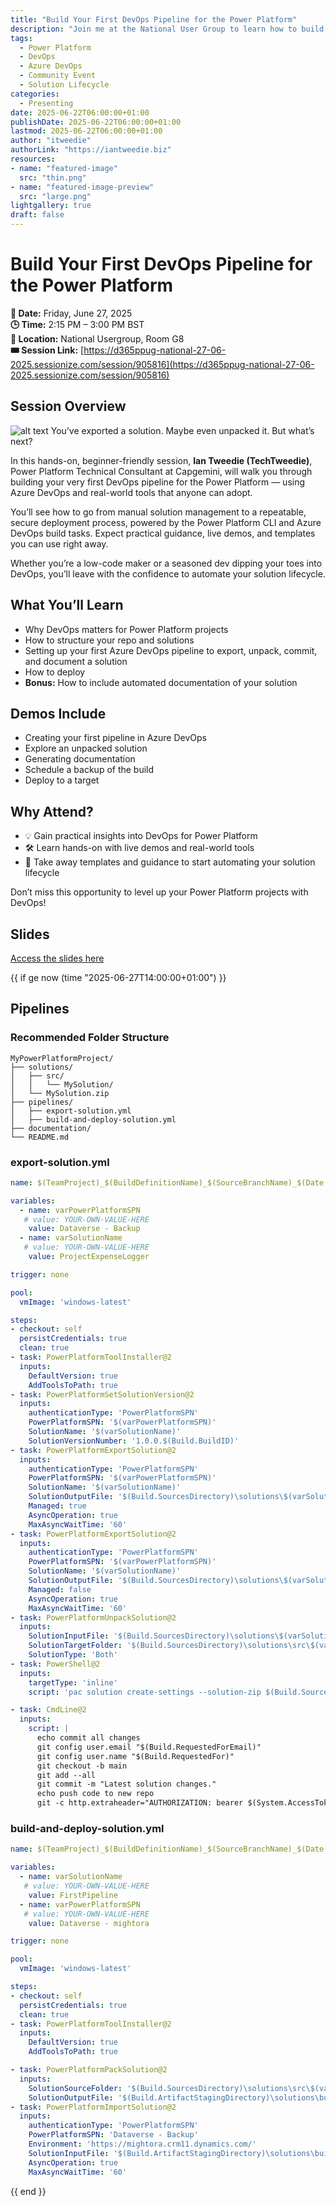 ```yaml
---
title: "Build Your First DevOps Pipeline for the Power Platform"
description: "Join me at the National User Group to learn how to build your first DevOps pipeline for the Power Platform."
tags:
  - Power Platform
  - DevOps
  - Azure DevOps
  - Community Event
  - Solution Lifecycle
categories:
  - Presenting
date: 2025-06-22T06:00:00+01:00
publishDate: 2025-06-22T06:00:00+01:00
lastmod: 2025-06-22T06:00:00+01:00
author: "itweedie"
authorLink: "https://iantweedie.biz"
resources:
- name: "featured-image"
  src: "thin.png"
- name: "featured-image-preview"
  src: "large.png"
lightgallery: true
draft: false
---
```


# Build Your First DevOps Pipeline for the Power Platform

**📅 Date:** Friday, June 27, 2025  
**🕒 Time:** 2:15 PM – 3:00 PM BST  
**📍 Location:** National Usergroup, Room G8  
**🎟️ Session Link:** [https://d365ppug-national-27-06-2025.sessionize.com/session/905816](https://d365ppug-national-27-06-2025.sessionize.com/session/905816)

## Session Overview
![alt text](image.png)
You’ve exported a solution. Maybe even unpacked it. But what’s next?

In this hands-on, beginner-friendly session, **Ian Tweedie (TechTweedie)**, Power Platform Technical Consultant at Capgemini, will walk you through building your very first DevOps pipeline for the Power Platform — using Azure DevOps and real-world tools that anyone can adopt.

You’ll see how to go from manual solution management to a repeatable, secure deployment process, powered by the Power Platform CLI and Azure DevOps build tasks. Expect practical guidance, live demos, and templates you can use right away.

Whether you’re a low-code maker or a seasoned dev dipping your toes into DevOps, you’ll leave with the confidence to automate your solution lifecycle.

## What You’ll Learn

- Why DevOps matters for Power Platform projects  
- How to structure your repo and solutions  
- Setting up your first Azure DevOps pipeline to export, unpack, commit, and document a solution  
- How to deploy  
- **Bonus:** How to include automated documentation of your solution  

## Demos Include

- Creating your first pipeline in Azure DevOps  
- Explore an unpacked solution  
- Generating documentation  
- Schedule a backup of the build  
- Deploy to a target  

## Why Attend?

- 💡 Gain practical insights into DevOps for Power Platform  
- 🛠️ Learn hands-on with live demos and real-world tools  
- 📂 Take away templates and guidance to start automating your solution lifecycle  

Don’t miss this opportunity to level up your Power Platform projects with DevOps!

## Slides

[Access the slides here](https://itweedie.github.io/devopspipelines/250627-build-your-first-devops-pipeline/#/)

{{ if ge now (time "2025-06-27T14:00:00+01:00") }}

## Pipelines

### Recommended Folder Structure

```
MyPowerPlatformProject/
├── solutions/
│   ├── src/
│   │   └── MySolution/
│   └── MySolution.zip
├── pipelines/
│   ├── export-solution.yml
│   ├── build-and-deploy-solution.yml
├── documentation/
└── README.md
```

### export-solution.yml

```yaml
name: $(TeamProject)_$(BuildDefinitionName)_$(SourceBranchName)_$(Date:yyyyMMdd)$(Rev:.r)

variables:
  - name: varPowerPlatformSPN
   # value: YOUR-OWN-VALUE-HERE 
    value: Dataverse - Backup
  - name: varSolutionName
   # value: YOUR-OWN-VALUE-HERE
    value: ProjectExpenseLogger

trigger: none

pool:
  vmImage: 'windows-latest'

steps:
- checkout: self
  persistCredentials: true
  clean: true
- task: PowerPlatformToolInstaller@2
  inputs:
    DefaultVersion: true
    AddToolsToPath: true
- task: PowerPlatformSetSolutionVersion@2
  inputs:
    authenticationType: 'PowerPlatformSPN'
    PowerPlatformSPN: '$(varPowerPlatformSPN)'
    SolutionName: '$(varSolutionName)'
    SolutionVersionNumber: '1.0.0.$(Build.BuildID)'
- task: PowerPlatformExportSolution@2
  inputs:
    authenticationType: 'PowerPlatformSPN'
    PowerPlatformSPN: '$(varPowerPlatformSPN)'
    SolutionName: '$(varSolutionName)'
    SolutionOutputFile: '$(Build.SourcesDirectory)\solutions\$(varSolutionName)_1.0.0.$(Build.BuildID)_managed.zip'
    Managed: true
    AsyncOperation: true
    MaxAsyncWaitTime: '60'
- task: PowerPlatformExportSolution@2
  inputs:
    authenticationType: 'PowerPlatformSPN'
    PowerPlatformSPN: '$(varPowerPlatformSPN)'
    SolutionName: '$(varSolutionName)'
    SolutionOutputFile: '$(Build.SourcesDirectory)\solutions\$(varSolutionName)_1.0.0.$(Build.BuildID).zip'
    Managed: false
    AsyncOperation: true
    MaxAsyncWaitTime: '60'
- task: PowerPlatformUnpackSolution@2
  inputs:
    SolutionInputFile: '$(Build.SourcesDirectory)\solutions\$(varSolutionName)_1.0.0.$(Build.BuildID).zip'
    SolutionTargetFolder: '$(Build.SourcesDirectory)\solutions\src\$(varSolutionName)'
    SolutionType: 'Both'
- task: PowerShell@2
  inputs:
    targetType: 'inline'
    script: 'pac solution create-settings --solution-zip $(Build.SourcesDirectory)\solutions\$(varSolutionName)_1.0.0.$(Build.BuildID).zip --settings-file $(Build.SourcesDirectory)\solutions\$(varSolutionName)-settings.json'

- task: CmdLine@2
  inputs:
    script: |
      echo commit all changes
      git config user.email "$(Build.RequestedForEmail)"
      git config user.name "$(Build.RequestedFor)"
      git checkout -b main
      git add --all
      git commit -m "Latest solution changes."
      echo push code to new repo
      git -c http.extraheader="AUTHORIZATION: bearer $(System.AccessToken)" push origin main
```

### build-and-deploy-solution.yml

```yaml
name: $(TeamProject)_$(BuildDefinitionName)_$(SourceBranchName)_$(Date:yyyyMMdd)$(Rev:.r)

variables:
  - name: varSolutionName
   # value: YOUR-OWN-VALUE-HERE
    value: FirstPipeline
  - name: varPowerPlatformSPN
   # value: YOUR-OWN-VALUE-HERE 
    value: Dataverse - mightora

trigger: none

pool:
  vmImage: 'windows-latest'

steps:
- checkout: self
  persistCredentials: true
  clean: true
- task: PowerPlatformToolInstaller@2
  inputs:
    DefaultVersion: true
    AddToolsToPath: true

- task: PowerPlatformPackSolution@2
  inputs:
    SolutionSourceFolder: '$(Build.SourcesDirectory)\solutions\src\$(varSolutionName)'
    SolutionOutputFile: '$(Build.ArtifactStagingDirectory)\solutions\build\$(varSolutionName).zip'
- task: PowerPlatformImportSolution@2
  inputs:
    authenticationType: 'PowerPlatformSPN'
    PowerPlatformSPN: 'Dataverse - Backup'
    Environment: 'https://mightora.crm11.dynamics.com/'
    SolutionInputFile: '$(Build.ArtifactStagingDirectory)\solutions\build\$(varSolutionName).zip'
    AsyncOperation: true
    MaxAsyncWaitTime: '60'

```

{{ end }}
